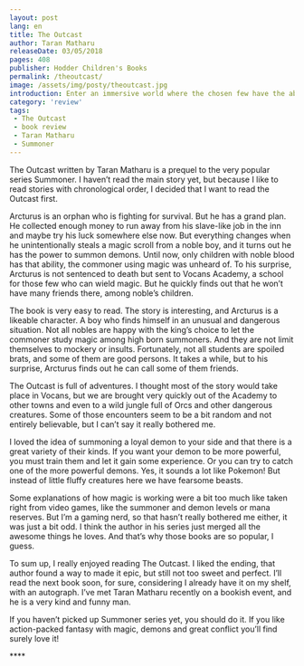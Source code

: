 ```yaml
---
layout: post
lang: en
title: The Outcast
author: Taran Matharu
releaseDate: 03/05/2018
pages: 408
publisher: Hodder Children's Books
permalink: /theoutcast/
image: /assets/img/posty/theoutcast.jpg
introduction: Enter an immersive world where the chosen few have the ability to summon demons...
category: 'review'
tags:
 - The Outcast
 - book review
 - Taran Matharu
 - Summoner
---
```


  The Outcast written by Taran Matharu is a prequel to the very popular series Summoner. I haven’t read the main story yet, but because I like to read stories with chronological order, I decided that I want to read the Outcast first.

  Arcturus is an orphan who is fighting for survival. But he has a grand plan. He collected enough money to run away from his slave-like job in the inn and maybe try his luck somewhere else now. But everything changes when he unintentionally steals a magic scroll from a noble boy, and it turns out he has the power to summon demons. Until now, only children with noble blood has that ability, the commoner using magic was unheard of. To his surprise, Arcturus is not sentenced to death but sent to Vocans Academy, a school for those few who can wield magic. But he quickly finds out that he won’t have many friends there, among noble’s children.

  The book is very easy to read. The story is interesting, and Arcturus is a likeable character. A boy who finds himself in an unusual and dangerous situation. Not all nobles are happy with the king’s choice to let the commoner study magic among high born summoners. And they are not limit themselves to mockery or insults. Fortunately, not all students are spoiled brats, and some of them are good persons. It takes a while, but to his surprise, Arcturus finds out he can call some of them friends.

  The Outcast is full of adventures. I thought most of the story would take place in Vocans, but we are brought very quickly out of the Academy to other towns and even to a wild jungle full of Orcs and other dangerous creatures. Some of those encounters seem to be a bit random and not entirely believable, but I can’t say it really bothered me.

  I loved the idea of summoning a loyal demon to your side and that there is a great variety of their kinds. If you want your demon to be more powerful, you must train them and let it gain some experience. Or you can try to catch one of the more powerful demons. Yes, it sounds a lot like Pokemon! But instead of little fluffy creatures here we have fearsome beasts.

  Some explanations of how magic is working were a bit too much like taken right from video games, like the summoner and demon levels or mana reserves. But I’m a gaming nerd, so that hasn’t really bothered me either, it was just a bit odd. I think the author in his series just merged all the awesome things he loves. And that’s why those books are so popular, I guess.

  To sum up, I really enjoyed reading The Outcast. I liked the ending, that author found a way to made it epic, but still not too sweet and perfect. I’ll read the next book soon, for sure, considering I already have it on my shelf, with an autograph. I’ve met Taran Matharu recently on a bookish event, and he is a very kind and funny man.

  If you haven’t picked up Summoner series yet, you should do it. If you like action-packed fantasy with magic, demons and great conflict you’ll find surely love it!

  \*\*\*\*
